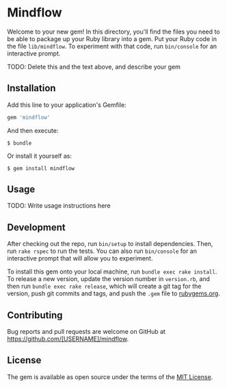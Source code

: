# Mindflow

Welcome to your new gem! In this directory, you'll find the files you need to be able to package up your Ruby library into a gem. Put your Ruby code in the file `lib/mindflow`. To experiment with that code, run `bin/console` for an interactive prompt.

TODO: Delete this and the text above, and describe your gem

## Installation

Add this line to your application's Gemfile:

```ruby
gem 'mindflow'
```

And then execute:

    $ bundle

Or install it yourself as:

    $ gem install mindflow

## Usage

TODO: Write usage instructions here

## Development

After checking out the repo, run `bin/setup` to install dependencies. Then, run `rake rspec` to run the tests. You can also run `bin/console` for an interactive prompt that will allow you to experiment.

To install this gem onto your local machine, run `bundle exec rake install`. To release a new version, update the version number in `version.rb`, and then run `bundle exec rake release`, which will create a git tag for the version, push git commits and tags, and push the `.gem` file to [rubygems.org](https://rubygems.org).

## Contributing

Bug reports and pull requests are welcome on GitHub at https://github.com/[USERNAME]/mindflow.


## License

The gem is available as open source under the terms of the [MIT License](http://opensource.org/licenses/MIT).

